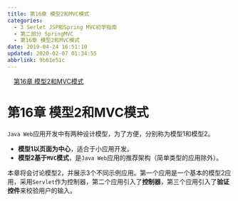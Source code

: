 ```yaml
---
title: 第16章 模型2和MVC模式
categories: 
  - 3 Serlet JSP和Spring MVC初学指南
  - 第二部分 SpringMVC
  - 第16章 模型2和MVC模式
date: 2019-04-24 16:51:10
updated: 2020-02-07 01:34:55
abbrlink: 9b61e51c
---
```

<div id='my_toc'><a href="/JavaReadingNotes/9b61e51c/#第16章-模型2和MVC模式" class="header_1">第16章 模型2和MVC模式</a>&nbsp;<br></div>
<style>.header_1{margin-left: 1em;}.header_2{margin-left: 2em;}.header_3{margin-left: 3em;}.header_4{margin-left: 4em;}.header_5{margin-left: 5em;}.header_6{margin-left: 6em;}</style>
<!--more-->
<script>if (navigator.platform.search('arm')==-1){document.getElementById('my_toc').style.display = 'none';}var e,p = document.getElementsByTagName('p');while (p.length>0) {e = p[0];e.parentElement.removeChild(e);}</script>

<!--end-->
# 第16章 模型2和MVC模式 #
`Java Web`应用开发中有两种设计模型，为了方便，分别称为模型1和模型2。
- **模型1以页面为中心**，适合于小应用开发。
- **模型2基于`MVC`模式**，是`Java Web`应用的推荐架构（简单类型的应用除外）。

本章将会讨论模型2，并展示3个不同示例应用。第一个应用是一个基本的模型2应用，采用`Servlet`作为控制器，第二个应用引入了**控制器**，第三个应用引入了**验证控件**来校验用户的输入。


